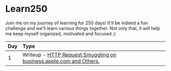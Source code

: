 # Learn250

Join me on my journey of learning for 250 days! It'll be indeed a fun challenge and we'll learn various things together. Not only that, it will help me keep myself organized, motivated and focused ;)

| Day       | Type     | 
| :-------- | :------- | 
| 1         | Writeup - [HTTP Request Smuggling on business.apple.com and Others.](https://medium.com/@StealthyBugs/http-request-smuggling-on-business-apple-com-and-others-2c43e81bcc52) |   
